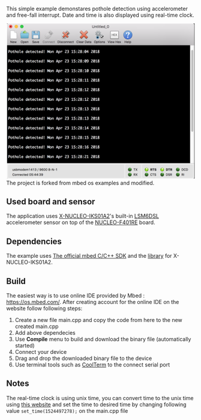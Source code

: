 This simple example demonstares pothole detection using accelerometer and free-fall interrupt. Date and time is also displayed using real-time clock.
<center><img src="potholedetection.png" width="500px" /></center>
The project is forked from mbed os examples and modified.

## Used board and sensor
 The application uses [X-NUCLEO-IKS01A2](http://www.st.com/en/ecosystems/x-nucleo-iks01a2.html)'s built-in [LSM6DSL](http://www.st.com/en/mems-and-sensors/lsm6dsl.html) accelerometer sensor on top of the [NUCLEO-F401RE](http://www.st.com/en/ecosystems/x-nucleo-iks01a2.html) board.

## Dependencies
The example uses [The official mbed C/C++ SDK](https://os.mbed.com/users/mbed_official/code/mbed/) and the [library](https://os.mbed.com/teams/ST/code/X_NUCLEO_IKS01A2/) for X-NUCLEO-IKS01A2.

## Build
The easiest way is to use online IDE provided by Mbed : https://os.mbed.com/. 
After creating account for the online IDE on the website follow following steps:
1. Create a new file main.cpp and copy the code from here to the new created main.cpp
2. Add above dependecies
3. Use **Compile** menu to build and download the binary file (automatically started)
4. Connect your device
5. Drag and drop the downloaded binary file to the device
6. Use terminal tools such as [CoolTerm](http://freeware.the-meiers.org/) to the connect serial port 

## Notes
The real-time clock is using unix time, you can convert time to the unix time using [this website](https://www.epochconverter.com/) and set the time to desired time by changing following value ``set_time(1524497278);`` on the main.cpp file



